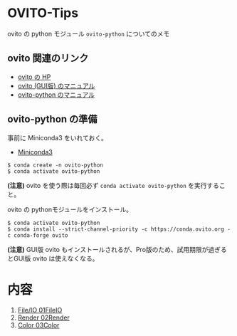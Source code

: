 # OVITO-Tips
ovito の python モジュール `ovito-python` についてのメモ

## ovito 関連のリンク

- [ovito の HP](https://www.ovito.org/)
- [ovito (GUI版) のマニュアル](https://www.ovito.org/docs/current/)
- [ovito-python のマニュアル](https://www.ovito.org/docs/current/python/)


## ovito-python の準備

事前に Miniconda3 をいれておく。

- [Miniconda3](https://docs.conda.io/en/latest/miniconda.html)

```
$ conda create -n ovito-python
$ conda activate ovito-python
```

**(注意)** ovito を使う際は毎回必ず `conda activate ovito-python` を実行すること。

ovito の pythonモジュールをインストール。
```
$ conda activate ovito-python
$ conda install --strict-channel-priority -c https://conda.ovito.org -c conda-forge ovito
```
**(注意)** GUI版 ovito もインストールされるが、Pro版のため、試用期限が過ぎるとGUI版 ovito は使えなくなる。

# 内容
1. [File/IO 01FileIO](./01FileIO)
2. [Render 02Render](./02Render)
3. [Color 03Color](./03Color)
